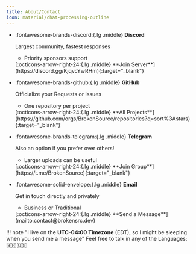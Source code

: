 ```yaml
---
title: About/Contact
icon: material/chat-processing-outline
---
```


<div class="grid cards" markdown>

-   :fontawesome-brands-discord:{.lg .middle} **Discord**
    <p>Largest community, fastest responses</p>
    <ul><li>Priority sponsors support</li></ul>
    [:octicons-arrow-right-24:{.lg .middle} **Join Server**](https://discord.gg/KjqvcYwRHm){:target="_blank"}

-   :fontawesome-brands-github:{.lg .middle} **GitHub**
    <p>Officialize your Requests or Issues</p>
    <ul><li>One repository per project</li></ul>
    [:octicons-arrow-right-24:{.lg .middle} **All Projects**](https://github.com/orgs/BrokenSource/repositories?q=sort%3Astars){:target="_blank"}

-   :fontawesome-brands-telegram:{.lg .middle} **Telegram**
    <p>Also an option if you prefer over others!</p>
    <ul><li>Larger uploads can be useful</li></ul>
    [:octicons-arrow-right-24:{.lg .middle} **Join Group**](https://t.me/BrokenSource){:target="_blank"}

-   :fontawesome-solid-envelope:{.lg .middle} **Email**
    <p>Get in touch directly and privately</p>
    <ul><li>Business or Traditional</li></ul>
    [:octicons-arrow-right-24:{.lg .middle} **Send a Message**](mailto:contact@brokensrc.dev)

</div>

!!! note "I live on the **UTC-04:00 Timezone** (EDT), so I might be sleeping when you send me a message"
    Feel free to talk in any of the Languages: 🇧🇷 🇺🇸
